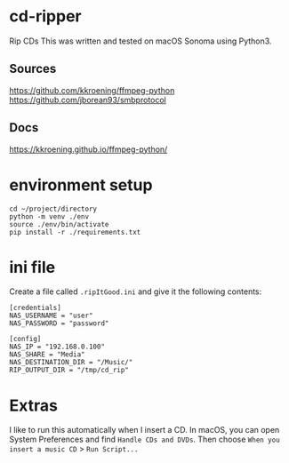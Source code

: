 # cd-ripper
Rip CDs
This was written and tested on macOS Sonoma using Python3.

## Sources
https://github.com/kkroening/ffmpeg-python
https://github.com/jborean93/smbprotocol

## Docs
https://kkroening.github.io/ffmpeg-python/

# environment setup
```
cd ~/project/directory 
python -m venv ./env
source ./env/bin/activate
pip install -r ./requirements.txt
```

# ini file
Create a file called `.ripItGood.ini` and give it the following contents: 
```
[credentials]
NAS_USERNAME = "user"
NAS_PASSWORD = "password"

[config]
NAS_IP = "192.168.0.100"
NAS_SHARE = "Media"
NAS_DESTINATION_DIR = "/Music/"
RIP_OUTPUT_DIR = "/tmp/cd_rip"
```

# Extras
I like to run this automatically when I insert a CD.  In macOS, you can open System Preferences and find `Handle CDs and DVDs`.  Then choose `When you insert a music CD` > `Run Script...`